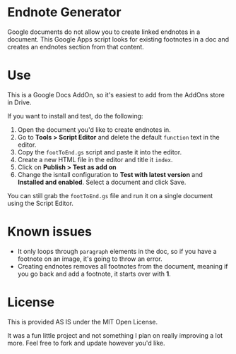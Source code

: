 Endnote Generator
===
Google documents do not allow you to create linked endnotes in a document.
This Google Apps script looks for existing footnotes in a doc and creates an endnotes section from that content.

Use
===
This is a Google Docs AddOn, so it's easiest to add from the AddOns store in Drive.

If you want to install and test, do the following:

1. Open the document you'd like to create endnotes in.
2. Go to **Tools > Script Editor** and delete the default `function` text in the editor.
3. Copy the `footToEnd.gs` script and paste it into the editor.
4. Create a new HTML file in the editor and title it `index`.
5. Click on **Publish > Test as add on**
6. Change the isntall configuration to **Test with latest version** and **Installed and enabled**. Select a document and click Save.

You can still grab the `footToEnd.gs` file and run it on a single document using the Script Editor.

Known issues
===
- It only loops through `paragraph` elements in the doc, so if you have a footnote on an image, it's going to throw an error.
- Creating endnotes removes all footnotes from the document, meaning if you go back and add a footnote, it starts over with **1**.

License
===
This is provided AS IS under the MIT Open License.

It was a fun little project and not something I plan on really improving a lot more. Feel free to fork and update however you'd like.
